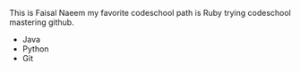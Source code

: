 This is Faisal Naeem 
my favorite codeschool path is Ruby
trying codeschool mastering github. 
* Java
* Python
* Git
